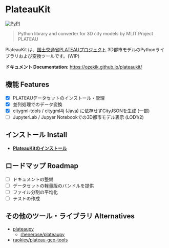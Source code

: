 # PlateauKit

[![PyPI](https://img.shields.io/pypi/v/plateaukit.svg)](https://pypi.org/project/plateaukit/)
<!-- [![PyPI downloads](https://img.shields.io/pypi/dm/plateaukit.svg)](https://pypistats.org/packages/plateaukit) -->

> Python library and converter for 3D city models by MLIT Project PLATEAU

PlateauKit は、<a href="https://www.mlit.go.jp/plateau/" target="_blank">国土交通省PLATEAUプロジェクト</a> 3D都市モデルのPythonライブラリおよび変換ツールです。(WIP)

**ドキュメント Documentation:** <https://ozekik.github.io/plateaukit/>

## 機能 Features

- [x] PLATEAUデータセットのインストール・管理
- [x] 並列処理でのデータ変換
- [x] citygml-tools / citygml4j (Java) に依存せずCityJSONを生成 (一部)
- [ ] JupyterLab / Jupyer Notebookでの3D都市モデル表示 (LOD1/2)

## インストール Install

- [**PlateauKitのインストール**](https://ozekik.github.io/plateaukit/install/)

## ロードマップ Roadmap

- [ ] ドキュメントの整備
- [ ] データセットの軽量版のバンドルを提供
- [ ] ファイル分割の平均化
- [ ] テストの作成

## その他のツール・ライブラリ Alternatives

- [plateaupy](https://github.com/AcculusSasao/plateaupy)
  - [rhenerose/plateaupy](https://github.com/rhenerose/plateaupy)
- [raokiey/plateau-geo-tools](https://github.com/raokiey/plateau-geo-tools)

